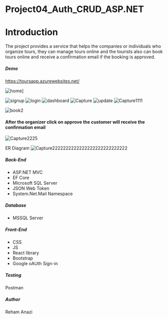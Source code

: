 # Project04_Auth_CRUD_ASP.NET

#  Introduction
The project provides a service that helps the companies or individuals who organize tours, they can manage tours online and the tourists also can book tours online and receive a confirmation email if the booking is approved.
##### Demo

https://toursapp.azurewebsites.net/

![home](https://user-images.githubusercontent.com/82495629/122665035-9d16da00-d1ad-11eb-8db4-acfcfa37ad3f.PNG)]

![signup](https://user-images.githubusercontent.com/82495629/122665039-a56f1500-d1ad-11eb-9ff5-354ae28a4668.PNG)
![login](https://user-images.githubusercontent.com/82495629/122665044-ac962300-d1ad-11eb-8d2f-71ccf39483a9.PNG)
![dashboard](https://user-images.githubusercontent.com/82495629/122665046-b0c24080-d1ad-11eb-8ba1-591a018fe0df.PNG)
![Capture](https://user-images.githubusercontent.com/82495629/122665054-bddf2f80-d1ad-11eb-8534-bd16bb1c1998.PNG)
![update](https://user-images.githubusercontent.com/82495629/122665058-c172b680-d1ad-11eb-8031-ce60ef73aa5d.PNG)
![Capture1111](https://user-images.githubusercontent.com/82495629/122665121-16163180-d1ae-11eb-960e-043b45232a79.PNG)

![book2](https://user-images.githubusercontent.com/82495629/122665065-cdf70f00-d1ad-11eb-9341-235cec7af882.PNG)
#### After the organizer click on approve the customer will receive the confirmation email 
![Capture2225](https://user-images.githubusercontent.com/82495629/122665348-5b872e80-d1af-11eb-84bb-85bcc18a79b5.PNG)


ER Diagram 
![Capture2222222222222222222222222222](https://user-images.githubusercontent.com/82495629/123511375-8549c500-d689-11eb-9726-45ab4b8dedfd.png)


##### Back-End
- ASP.NET MVC
- EF Core
- Microsoft SQL Server
- JSON Web Token
- System.Net.Mail Namespace

##### Database
- MSSQL Server

##### Front-End
- CSS
- JS
- React library 
- Bootstrap
- Google oAUth Sign-in


##### Testing 
Postman

##### Author
Reham Anazi

